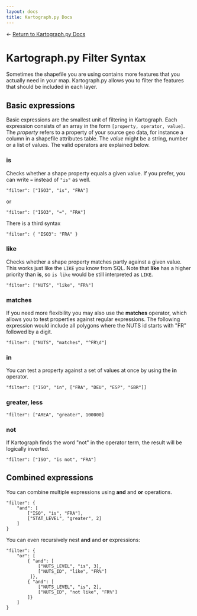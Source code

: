 ```yaml
---
layout: docs
title: Kartograph.py Docs
---
```


← [Return to Kartograph.py Docs](/docs/kartograph.py/)

# Kartograph.py Filter Syntax


Sometimes the shapefile you are using contains more features that you actually need in your map. Kartograph.py allows you to filter the features that should be included in each layer. 

## Basic expressions

Basic expressions are the smallest unit of filtering in Kartograph. Each expression consists of an array in the form ``[property, operator, value]``. The *property* refers to a property of your source geo data, for instance a column in a shapefile attributes table. The *value* might be a string, number or a list of values. The valid operators are explained below.

### is
Checks whether a shape property equals a given value. If you prefer, you can write ``=`` instead of ``"is"`` as well.


    "filter": ["ISO3", "is", "FRA"]

or
 
    "filter": ["ISO3", "=", "FRA"]

There is a third syntax

    "filter": { "ISO3": "FRA" }


### like
Checks whether a shape property matches partly against a given value. This works just like the ``LIKE`` you know from SQL. Note that **like** has a higher priority than **is**, so ``is like`` would be still interpreted as ``LIKE``.

    "filter": ["NUTS", "like", "FR%"]

### matches

If you need more flexibility you may also use the **matches** operator, which allows you to test properties against regular expressions. The following expression would include all polygons where the NUTS id starts with "FR" followed by a digit.

    "filter": ["NUTS", "matches", "^FR\d"]

### in
You can test a property against a set of values at once by using the **in** operator.

    "filter": ["ISO", "in", ["FRA", "DEU", "ESP", "GBR"]]


### greater, less

    "filter": ["AREA", "greater", 100000]


### not

If Kartograph finds the word "not" in the operator term, the result will be logically inverted.

    "filter": ["ISO", "is not", "FRA"]


## Combined expressions

You can combine multiple expressions using **and** and **or** operations.


    "filter": { 
        "and": [
            ["ISO", "is", "FRA"],
            ["STAT_LEVEL", "greater", 2]
        ]
    }


You can even recursively nest **and** and **or** expressions:


    "filter": {
        "or": [
            { "and": [
                ["NUTS_LEVEL", "is", 3],
                ["NUTS_ID", "like", "FR%"]
             ]},
            { "and": [
                ["NUTS_LEVEL", "is", 2],
                ["NUTS_ID", "not like", "FR%"]
            ]}
        ]
    }